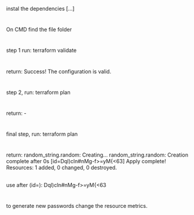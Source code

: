 instal the dependencies  [...]
#
On CMD find the file folder
#
step 1 run: terraform validate
#
return: Success! The configuration is valid.
#
step 2, run: terraform plan
#
return: -
#
final step, run:  terraform plan
#
return:
random_string.random: Creating...
random_string.random: Creation complete after 0s [id=Dql)cln#nMg-f>=yM{<63]
Apply complete! Resources: 1 added, 0 changed, 0 destroyed.

##
use after (id=): Dql)cln#nMg-f>=yM{<63
#
to generate new passwords change the resource metrics.
